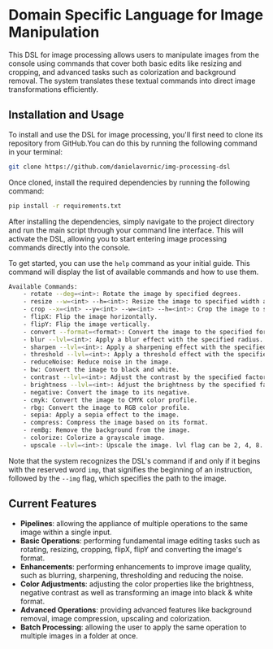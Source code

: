 # Domain Specific Language for Image Manipulation

This DSL for image processing allows users to manipulate images from the console using commands that cover both basic edits like resizing and cropping, and advanced tasks such as colorization and background removal. The system translates these textual commands into direct image transformations efficiently.

## Installation and Usage

To install and use the DSL for image processing, you'll first need to clone its repository from GitHub.You can do this by running the following command in your terminal:

```bash
git clone https://github.com/danielavornic/img-processing-dsl
```

Once cloned, install the required dependencies by running the following command:

```bash
pip install -r requirements.txt
``` 

After installing the dependencies, simply navigate to the project directory and run the main script through your command line interface. This will activate the DSL, allowing you to start entering image processing commands directly into the console.

To get started, you can use the `help` command as your initial guide. This command will display the list of available commands and how to use them. 

```bash
Available Commands:
    - rotate --deg=<int>: Rotate the image by specified degrees.
    - resize --w=<int> --h=<int>: Resize the image to specified width and height in pixels.
    - crop --x=<int> --y=<int> --w=<int> --h=<int>: Crop the image to specified dimensions in pixels.
    - flipX: Flip the image horizontally.
    - flipY: Flip the image vertically.
    - convert --format=<format>: Convert the image to the specified format not in double quotes (png, jpg, jpeg, webp, tiff).
    - blur --lvl=<int>: Apply a blur effect with the specified radius.
    - sharpen --lvl=<int>: Apply a sharpening effect with the specified radius.
    - threshold --lvl=<int>: Apply a threshold effect with the specified value.
    - reduceNoise: Reduce noise in the image.
    - bw: Convert the image to black and white.
    - contrast --lvl=<int>: Adjust the contrast by the specified factor. 100 is the default.
    - brightness --lvl=<int>: Adjust the brightness by the specified factor. 100 is the default.
    - negative: Convert the image to its negative.
    - cmyk: Convert the image to CMYK color profile.
    - rbg: Convert the image to RGB color profile.
    - sepia: Apply a sepia effect to the image.
    - compress: Compress the image based on its format.
    - remBg: Remove the background from the image.
    - colorize: Colorize a grayscale image.
    - upscale --lvl=<int>: Upscale the image. lvl flag can be 2, 4, 8. (Batch processing not supported)
```
Note that the system recognizes the DSL's command if and only if it begins with the reserved word `imp`, that signifies the beginning of an instruction, followed by the `--img` flag, which specifies the path to the image. 

## Current Features
- **Pipelines**: allowing the appliance of multiple operations to the same image within a single input.
- **Basic Operations**: performing fundamental image editing tasks such as rotating, resizing, cropping, flipX, flipY and converting the image's format.
- **Enhancements**: performing enhancements to improve image quality, such as blurring, sharpening, thresholding and reducing the noise.
- **Color Adjustments**: adjusting the color properties like the brightness, negative contrast as well as transforming an image into black & white format.
- **Advanced Operations**: providing advanced features like background removal, image compression, upscaling and colorization.
- **Batch Processing**: allowing the user to apply the same operation to multiple images in a folder at once.
